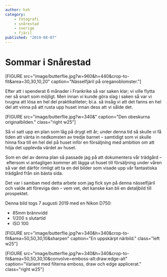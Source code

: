 ```yaml
---
author: hsh
category:
    - fotografi
    - snårestad
    - sverige
    - fjäril
published: "2019-08-07"
---
```

Sommar i Snårestad
==================================

[FIGURE src="image/butterflie.jpg?w=960&h=440&crop-to-fit&area=30,30,10,20" caption="Nässelfjäril på oreganoblomster."]

Efter att i spenderat 6 månader i Frankrike så var saken klar; vi ville flytta ner så snart som möjligt. Men innan vi kunde göra slag i saken så var vi tvugna att lösa en hel del praktikaliteter; bl.a. så insåg vi att det fanns en hel del att vinna på att rusta upp huset innan dess att vi sålde det.

[FIGURE src="image/butterflie.jpg?w=340&" caption="Den obeskurna originalbilden." class="right w25"]

Så vi satt upp en plan som låg på drygt ett år; under denna tid så skulle vi få tiden att vänta in nedkomsten av tredje barnet – samtidigt som vi skulle hinna fixa till en hel del på huset inför en försäljning med ambition om att höja det upplevda värdet av huset.

Som en del av denna plan så passade jag på att dokumentera vår trädgård – eftersom vi antagligen kommer att lägga ut huset till försäljning under våren så var det därför rimligt att ta en del bilder som visade upp vår fantastiska trädgård från sin bästa sida.

Det var i samban med detta arbete som jag fick syn på denna nässelfjäril och valde att föreviga den – vem vet, det kanske kan bli en detaljbild till prospektet.

Denna bild togs 7 augusti 2019 med en Nikon D750:

* 85mm brännvidd
* 1/200 s slutartid
* ISO 100

[FIGURE src="image/butterflie.jpg?w=340&h=340&crop-to-fit&area=50,50,30,10&sharpen" caption="En uppskärpt närbild." class="left w25"]

[FIGURE src="image/butterflie.jpg?w=340&h=340&crop-to-fit&area=50,50,30,10&convolve=emboss-alt:draw:edge-alt" caption="Variant med filterna emboss, draw och edge applicerat." class="right w25"]